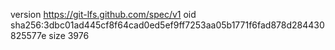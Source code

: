 version https://git-lfs.github.com/spec/v1
oid sha256:3dbc01ad445cf8f64cad0ed5ef9ff7253aa05b1771f6fad878d284430825577e
size 3976
